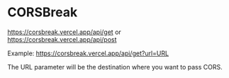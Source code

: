 # CORSBreak
https://corsbreak.vercel.app/api/get
or
https://corsbreak.vercel.app/api/post

Example:
https://corsbreak.vercel.app/api/get?url=URL

The URL parameter will be the destination where you want to pass CORS.
